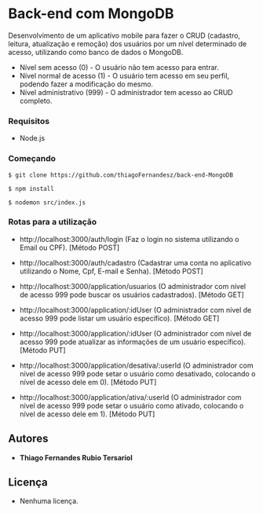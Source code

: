 # Back-end com MongoDB

Desenvolvimento de um aplicativo mobile para fazer o CRUD (cadastro, leitura, atualização e remoção) dos usuários por um nível determinado de acesso, utilizando como banco de dados o MongoDB.

- Nível sem acesso (0) - O usuário não tem acesso para entrar.
- Nível normal de acesso (1) - O usuário tem acesso em seu perfil, podendo fazer a modificação do mesmo.
- Nível administrativo (999) - O administrador tem acesso ao CRUD completo.

### Requisitos

 - Node.js
 
### Começando
```
$ git clone https://github.com/thiagoFernandesz/back-end-MongoDB
```
```
$ npm install
```
```
$ nodemon src/index.js
```

### Rotas para a utilização


- http://localhost:3000/auth/login (Faz o login no sistema utilizando o Email ou CPF). [Método POST]


- http://localhost:3000/auth/cadastro (Cadastrar uma conta no aplicativo utilizando o Nome, Cpf, E-mail e Senha). [Método POST]

- http://localhost:3000/application/usuarios (O administrador com nível de acesso 999 pode buscar os usuários cadastrados). [Método GET]

- http://localhost:3000/application/:idUser (O administrador com nível de acesso 999 pode listar um usuário específico). [Método GET]

- http://localhost:3000/application/:idUser (O administrador com nível de acesso 999 pode atualizar as informações de um usuário específico). [Método PUT]

- http://localhost:3000/application/desativa/:userId (O administrador com nível de acesso 999 pode setar o usuário como desativado, colocando o nível de acesso dele em 0). [Método PUT]

- http://localhost:3000/application/ativa/:userId (O administrador com nível de acesso 999 pode setar o usuário como ativado, colocando o nível de acesso dele em 1). [Método PUT]

## Autores

* **Thiago Fernandes Rubio Tersariol**

## Licença
 
 - Nenhuma licença.

